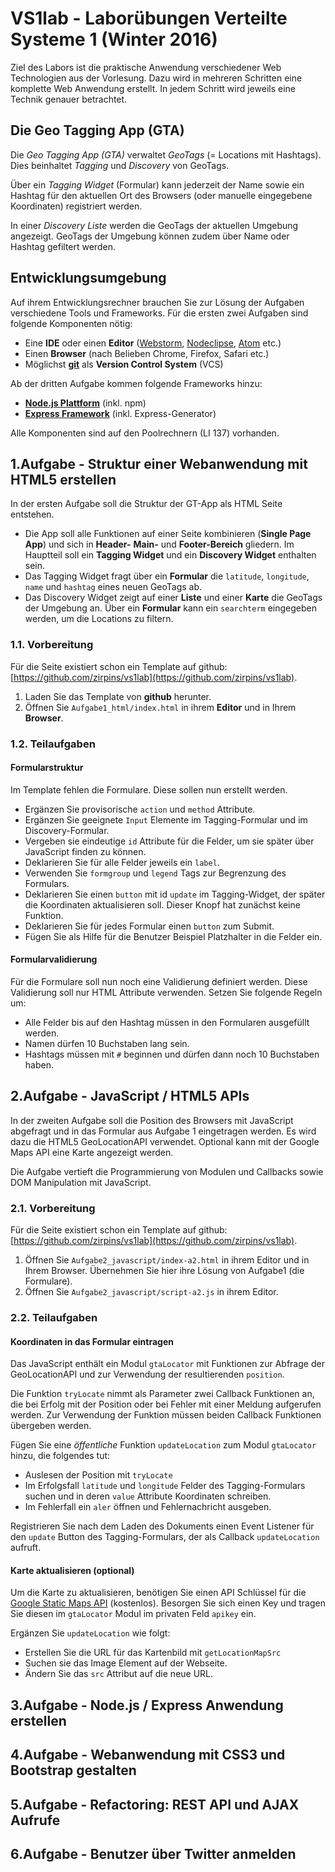 # VS1lab - Laborübungen Verteilte Systeme 1 (Winter 2016)

Ziel des Labors ist die praktische Anwendung verschiedener Web Technologien aus der Vorlesung. Dazu wird in mehreren Schritten eine komplette Web Anwendung erstellt. In jedem Schritt wird jeweils eine Technik genauer betrachtet.

## Die Geo Tagging App (GTA)

Die *Geo Tagging App (GTA)* verwaltet *GeoTags* (= Locations mit Hashtags). Dies beinhaltet *Tagging* und *Discovery* von GeoTags. 

Über ein *Tagging Widget* (Formular) kann jederzeit der Name sowie ein Hashtag für den aktuellen Ort des Browsers (oder manuelle eingegebene Koordinaten) registriert werden. 

In einer *Discovery Liste* werden die GeoTags der aktuellen Umgebung angezeigt. GeoTags der Umgebung können zudem über Name oder Hashtag gefiltert werden.

## Entwicklungsumgebung

Auf ihrem Entwicklungsrechner brauchen Sie zur Lösung der Aufgaben verschiedene Tools und Frameworks. Für die ersten zwei Aufgaben sind folgende Komponenten nötig:

- Eine **IDE** oder einen **Editor** ([Webstorm](https://www.jetbrains.com/webstorm/), [Nodeclipse](http://www.nodeclipse.org), [Atom](https://atom.io) etc.)
- Einen **Browser** (nach Belieben Chrome, Firefox, Safari etc.)
- Möglichst [**git**](https://help.github.com/articles/set-up-git/) als **Version Control System** (VCS)

Ab der dritten Aufgabe kommen folgende Frameworks hinzu:

- [**Node.js Plattform**](https://nodejs.org) (inkl. npm)
- [**Express Framework**](http://expressjs.com) (inkl. Express-Generator) 

Alle Komponenten sind auf den Poolrechnern (LI 137) vorhanden.

## 1.Aufgabe - Struktur einer Webanwendung mit HTML5 erstellen

In der ersten Aufgabe soll die Struktur der GT-App als HTML Seite entstehen. 

- Die App soll alle Funktionen auf einer Seite kombinieren (**Single Page App**) und sich in **Header-** **Main-** und **Footer-Bereich** gliedern. Im Hauptteil soll ein **Tagging Widget** und ein **Discovery Widget** enthalten sein. 
- Das Tagging Widget fragt über ein	**Formular** die `latitude`, `longitude`, `name` und `hashtag` eines neuen GeoTags ab.
- Das Discovery Widget zeigt auf einer **Liste** und einer **Karte** die GeoTags der Umgebung an. Über ein **Formular** kann ein `searchterm` eingegeben werden, um die Locations zu filtern.

### 1.1. Vorbereitung

Für die Seite existiert schon ein Template auf github: [https://github.com/zirpins/vs1lab](https://github.com/zirpins/vs1lab).
1. Laden Sie das Template von **github** herunter.
2. Öffnen Sie `Aufgabe1_html/index.html` in ihrem **Editor** und in Ihrem **Browser**.

### 1.2. Teilaufgaben

#### Formularstruktur
Im Template fehlen die Formulare. Diese sollen nun erstellt werden.
- Ergänzen Sie provisorische `action` und `method` Attribute.
- Ergänzen Sie geeignete `Input` Elemente im Tagging-Formular und im Discovery-Formular. 
- Vergeben sie eindeutige `id` Attribute für die Felder, um sie später über JavaScript finden zu können.
- Deklarieren Sie für alle Felder jeweils ein `label`.
- Verwenden Sie `formgroup` und `legend` Tags zur Begrenzung des Formulars.
- Deklarieren Sie einen `button` mit id `update` im Tagging-Widget, der später die Koordinaten aktualisieren soll. Dieser Knopf hat zunächst keine Funktion. 
- Deklarieren Sie für jedes Formular einen `button` zum Submit.
- Fügen Sie als Hilfe für die Benutzer Beispiel Platzhalter in die Felder ein.

#### Formularvalidierung
Für die Formulare soll nun noch eine Validierung definiert werden. Diese Validierung soll nur HTML Attribute verwenden. Setzen Sie folgende Regeln um:
- Alle Felder bis auf den Hashtag müssen in den Formularen ausgefüllt werden.
- Namen dürfen 10 Buchstaben lang sein.
- Hashtags müssen mit `#` beginnen und dürfen dann noch 10 Buchstaben haben.

## 2.Aufgabe - JavaScript / HTML5 APIs

In der zweiten Aufgabe soll die Position des Browsers mit JavaScript abgefragt und in das Formular aus Aufgabe 1 eingetragen werden. Es wird dazu die HTML5 GeoLocationAPI verwendet. Optional kann mit der Google Maps API eine Karte angezeigt werden.

Die Aufgabe vertieft die Programmierung von Modulen und Callbacks sowie DOM Manipulation mit JavaScript.

### 2.1. Vorbereitung

Für die Seite existiert schon ein Template auf github: [https://github.com/zirpins/vs1lab](https://github.com/zirpins/vs1lab).
1. Öffnen Sie `Aufgabe2_javascript/index-a2.html` in ihrem Editor und in Ihrem Browser. Übernehmen Sie hier ihre Lösung von Aufgabe1 (die Formulare).
2. Öffnen Sie `Aufgabe2_javascript/script-a2.js` in ihrem Editor.

### 2.2. Teilaufgaben

#### Koordinaten in das Formular eintragen

Das JavaScript enthält ein Modul `gtaLocator` mit Funktionen zur Abfrage der GeoLocationAPI und zur Verwendung der resultierenden `position`.

Die Funktion `tryLocate` nimmt als Parameter zwei Callback Funktionen an, die bei Erfolg mit der Position oder bei Fehler mit einer Meldung aufgerufen werden. Zur Verwendung der Funktion müssen beiden Callback Funktionen übergeben werden.

Fügen Sie eine _öffentliche_ Funktion `updateLocation` zum Modul `gtaLocator` hinzu, die folgendes tut:
- Auslesen der Position mit `tryLocate`
- Im Erfolgsfall `latitude` und `longitude` Felder des Tagging-Formulars suchen und in deren `value` Attribute Koordinaten schreiben.
- Im Fehlerfall ein `aler` öffnen und Fehlernachricht ausgeben.

Registrieren Sie nach dem Laden des Dokuments einen Event Listener für den `update` Button des Tagging-Formulars, der als Callback `updateLocation` aufruft.

#### Karte aktualisieren (optional)

Um die Karte zu aktualisieren, benötigen Sie einen API Schlüssel für die [Google Static Maps API](https://developers.google.com/maps/documentation/static-maps/) (kostenlos). Besorgen Sie sich einen Key und tragen Sie diesen im `gtaLocator` Modul im privaten Feld `apikey` ein.

Ergänzen Sie `updateLocation` wie folgt:
- Erstellen Sie die URL für das Kartenbild mit `getLocationMapSrc`
- Suchen sie das Image Element auf der Webseite.
- Ändern Sie das `src` Attribut auf die neue URL.

## 3.Aufgabe - Node.js / Express Anwendung erstellen
## 4.Aufgabe - Webanwendung mit CSS3 und Bootstrap gestalten
## 5.Aufgabe - Refactoring: REST API und AJAX Aufrufe
## 6.Aufgabe - Benutzer über Twitter anmelden

